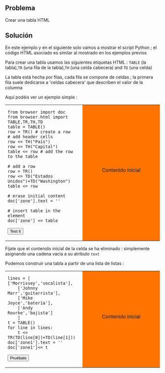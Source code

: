 Problema
--------

Crear una tabla HTML


Solución
--------

En este ejemplo y en el siguiente solo vamos a mostrar el script Python ; el código HTML asociado es similar al mostrado en los ejemplos previos

Para crear una tabla usamos las siguientes etiquetas HTML : `TABLE` (la tabla),`TR` (una fila de la tabla),`TH` (una celda cabecera) and `TD` (una celda)

La tabla está hecha por filas, cada fila se compone de celdas ; la primera fila suele dedicarse a 'celdas cabecera' que describen el valor de la columna

Aquí podéis ver un ejemplo simple :

<table width="100%">
<tr>
<td style="width:50%;">

    from browser import doc
    from browser.html import TABLE,TR,TH,TD
    table = TABLE()
    row = TR() # create a row
    # add header cells
    row <= TH("País")
    row <= TH("Capital")
    table <= row # add the row to the table
    
    # add a row
    row = TR()
    row <= TD("Estados Unidos")+TD("Washington")
    table <= row
    
    # erase initial content
    doc['zone'].text = ''
    
    # insert table in the element
    doc['zone'] <= table

<button id="fill_zone">Test it</button>
</td>
<td id="zone" style="background-color:#FF7400;text-align:center;">Contenido inicial<p>
</td>
</tr>
</table>

<script type="text/python3">
def fill_zone(ev):
    src = doc.get(selector="pre.marked")[0].text
    exec(src)
doc['fill_zone'].bind('click', fill_zone)
</script>

Fíjate que el contenido inicial de la celda se ha eliminado : simplemente asignando una cadena vacía a su atributo `text`

Podemos construir una tabla a partir de una lista de listas :

<table width="100%">
<tr>
<td style="width:50%;">

    lines = [ ['Morrissey','vocalista'],
        ['Johnny Marr','guitarrista'],
        ['Mike Joyce','batería'],
        ['Andy Rourke','bajista']
        ]
    t = TABLE()
    for line in lines:
        t <= TR(TD(line[0])+TD(line[1]))
    doc['zone1'].text = ''
    doc['zone1']<= t

<button id="build_table">Pruébalo</button>
</td>
<td id="zone1" style="background-color:#FF7400;text-align:center;">Contenido inicial<p>
</td>
</tr>
</table>

<script type="text/python3">
def build_table(ev):
    src = doc.get(selector="pre.marked")[1].text
    exec(src)
doc['build_table'].bind('click', build_table)
</script>

